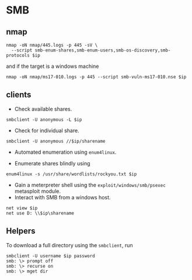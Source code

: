 # SMB

## nmap

````shell
nmap -oN nmap/445.logs -p 445 -sV \
  --script smb-enum-shares,smb-enum-users,smb-os-discovery,smb-protocols $ip
````

and if the target is a windows machine

```shell
nmap -oN nmap/ms17-010.logs -p 445 --script smb-vuln-ms17-010.nse $ip
```

## clients

- Check available shares.

```shell
smbclient -U anonymous -L $ip
```

- Check for individual share.

```shell
smbclient -U anonymous //$ip/sharename
```

- Automated enumeration using `enum4linux`.

- Enumerate shares blindly using

```shell
enum4linux -s /usr/share/wordlists/rockyou.txt $ip
```

- Gain a meterpreter shell using the `exploit/windows/smb/psexec` metasploit module.
- Interact with SMB from a windows host.

```shell
net view $ip
net use D: \\$ip\sharename
```

## Helpers

To download a full directory using the `smbclient`, run

```shell
smbclient -U username $ip password
smb: \> prompt off
smb: \> recurse on
smb: \> mget dir
```
